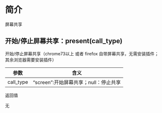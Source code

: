 # 简介
屏幕共享
## 开始/停止屏幕共享：present(call_type)

开始/停止屏幕共享（chrome73以上 或者 firefox 自带屏幕共享，无需安装插件；其余浏览器需要安装插件）

| 参数      | 含义                                  |
| --------- | ------------------------------------- |
| call_type | “screen”:开始屏幕共享；null：停止共享 |

返回值

无

